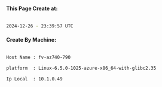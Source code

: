 
   
#### This Page Create at:

```bash

2024-12-26 - 23:39:57 UTC

```

#### Create By Machine:

```bash

Host Name : fv-az740-790

platform  : Linux-6.5.0-1025-azure-x86_64-with-glibc2.35

Ip Local  : 10.1.0.49

```

